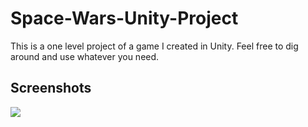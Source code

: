 # Space-Wars-Unity-Project

This is a one level project of a game I created in Unity. Feel free to dig around and use whatever you need.

## Screenshots

![](https://imgur.com/a/2eZq2pP)
